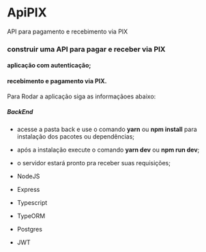 # ApiPIX
API para pagamento e recebimento via PIX

### construir uma API para pagar e receber via PIX

#### aplicação com autenticação;
#### recebimento e pagamento via PIX.

Para Rodar a aplicação siga as informaçãoes abaixo:
##### BackEnd
- acesse a pasta back e use o comando **yarn** ou **npm install** para instalação dos pacotes ou dependências;
- após a instalação execute o comando **yarn dev** ou **npm run dev**;
- o servidor estará pronto pra receber suas requisições;

- NodeJS
- Express
- Typescript
- TypeORM
- Postgres
- JWT
